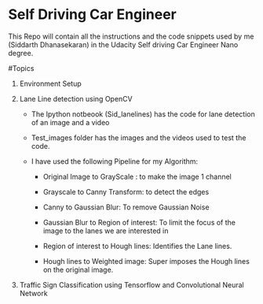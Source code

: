 # Self Driving Car Engineer
This Repo will contain all the instructions and the code snippets used by me (Siddarth Dhanasekaran) in the Udacity Self driving Car Engineer Nano degree. 

#Topics
1) Environment Setup

2) Lane Line detection using OpenCV

    - The Ipython notbeook (Sid_lanelines) has the code for lane detection of an image and a video
    
    - Test_images folder has the images and the videos used to test the code. 
    
    - I have used the following Pipeline for my Algorithm: 
    
        * Original Image to GrayScale : to make the image 1 channel
        
        * Grayscale to Canny Transform: to detect the edges
        
        * Canny to Gaussian Blur: To remove Gaussian Noise
        
        * Gaussian Blur to Region of interest: To limit the focus of the image to the lanes we are interested in
        
        * Region of interest to Hough lines: Identifies the Lane lines. 
        
        * Hough lines to Weighted image: Super imposes the Hough lines on the original image. 
        
  3) Traffic Sign Classification using Tensorflow and Convolutional Neural Network
        
       
    


